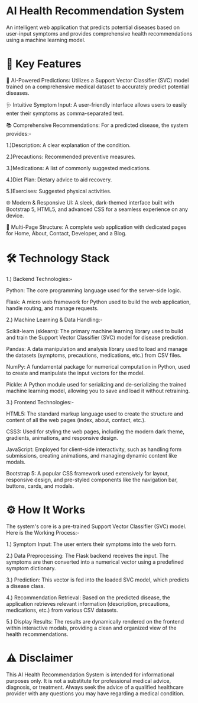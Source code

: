 # AI Health Recommendation System
An intelligent web application that predicts potential diseases based on user-input symptoms and provides comprehensive health recommendations using a machine learning model.


# 🌟 Key Features
🤖 AI-Powered Predictions: Utilizes a Support Vector Classifier (SVC) model trained on a comprehensive medical dataset to accurately predict potential diseases.

🩺 Intuitive Symptom Input: A user-friendly interface allows users to easily enter their symptoms as comma-separated text.

📚 Comprehensive Recommendations: For a predicted disease, the system provides:-

1.)Description: A clear explanation of the condition.

2.)Precautions: Recommended preventive measures.

3.)Medications: A list of commonly suggested medications.

4.)Diet Plan: Dietary advice to aid recovery.

5.)Exercises: Suggested physical activities.

🌐 Modern & Responsive UI: A sleek, dark-themed interface built with Bootstrap 5, HTML5, and advanced CSS for a seamless experience on any device.

📄 Multi-Page Structure: A complete web application with dedicated pages for Home, About, Contact, Developer, and a Blog. 


# 🛠️ Technology Stack
1.) Backend Technologies:-

Python: The core programming language used for the server-side logic.

Flask: A micro web framework for Python used to build the web application, handle routing, and manage requests.

2.) Machine Learning & Data Handling:-

Scikit-learn (sklearn): The primary machine learning library used to build and train the Support Vector Classifier (SVC) model for disease prediction.

Pandas: A data manipulation and analysis library used to load and manage the datasets (symptoms, precautions, medications, etc.) from CSV files.

NumPy: A fundamental package for numerical computation in Python, used to create and manipulate the input vectors for the model.

Pickle: A Python module used for serializing and de-serializing the trained machine learning model, allowing you to save and load it without retraining.

3.) Frontend Technologies:-

HTML5: The standard markup language used to create the structure and content of all the web pages (index, about, contact, etc.).

CSS3: Used for styling the web pages, including the modern dark theme, gradients, animations, and responsive design.

JavaScript: Employed for client-side interactivity, such as handling form submissions, creating animations, and managing dynamic content like modals.

Bootstrap 5: A popular CSS framework used extensively for layout, responsive design, and pre-styled components like the navigation bar, buttons, cards, and modals.

# ⚙️ How It Works
The system's core is a pre-trained Support Vector Classifier (SVC) model. Here is the Working Process:-

1.) Symptom Input: The user enters their symptoms into the web form.

2.) Data Preprocessing: The Flask backend receives the input. The symptoms are then converted into a numerical vector using a predefined symptom dictionary.

3.) Prediction: This vector is fed into the loaded SVC model, which predicts a disease class.

4.) Recommendation Retrieval: Based on the predicted disease, the application retrieves relevant information (description, precautions, medications, etc.) from various CSV datasets.

5.) Display Results: The results are dynamically rendered on the frontend within interactive modals, providing a clean and organized view of the health recommendations.

# ⚠️ Disclaimer
This AI Health Recommendation System is intended for informational purposes only. It is not a substitute for professional medical advice, diagnosis, or treatment. Always seek the advice of a qualified healthcare provider with any questions you may have regarding a medical condition.

